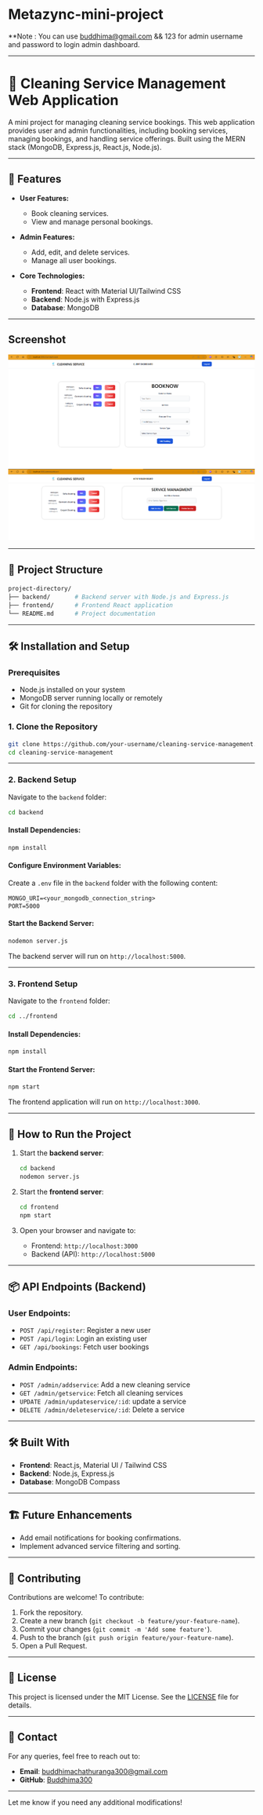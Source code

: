 # Metazync-mini-project
**Note : You can use buddhima@gmail.com && 123 for admin username and password to login admin dashboard.

---

# 🧹 Cleaning Service Management Web Application

A mini project for managing cleaning service bookings. This web application provides user and admin functionalities, including booking services, managing bookings, and handling service offerings. Built using the MERN stack (MongoDB, Express.js, React.js, Node.js).

---

## 🚀 Features

- **User Features:**
  - Book cleaning services.
  - View and manage personal bookings.

- **Admin Features:**
  - Add, edit, and delete services.
  - Manage all user bookings.

- **Core Technologies:**
  - **Frontend**: React with Material UI/Tailwind CSS
  - **Backend**: Node.js with Express.js
  - **Database**: MongoDB

---
## Screenshot

![client](client.png "Screenshot of My Project")
![admin](admin.png "Screenshot of My Project")

---

## 📂 Project Structure

```bash
project-directory/
├── backend/       # Backend server with Node.js and Express.js
├── frontend/      # Frontend React application
└── README.md      # Project documentation
```

---

## 🛠️ Installation and Setup

### Prerequisites

- Node.js installed on your system
- MongoDB server running locally or remotely
- Git for cloning the repository

### 1. Clone the Repository

```bash
git clone https://github.com/your-username/cleaning-service-management.git
cd cleaning-service-management
```

---

### 2. Backend Setup

Navigate to the `backend` folder:

```bash
cd backend
```

#### Install Dependencies:

```bash
npm install
```

#### Configure Environment Variables:

Create a `.env` file in the `backend` folder with the following content:

```
MONGO_URI=<your_mongodb_connection_string>
PORT=5000
```

#### Start the Backend Server:

```bash
nodemon server.js
```

The backend server will run on `http://localhost:5000`.

---

### 3. Frontend Setup

Navigate to the `frontend` folder:

```bash
cd ../frontend
```

#### Install Dependencies:

```bash
npm install
```

#### Start the Frontend Server:

```bash
npm start
```

The frontend application will run on `http://localhost:3000`.

---

## 🧩 How to Run the Project

1. Start the **backend server**:
   ```bash
   cd backend
   nodemon server.js
   ```

2. Start the **frontend server**:
   ```bash
   cd frontend
   npm start
   ```

3. Open your browser and navigate to:
   - Frontend: `http://localhost:3000`
   - Backend (API): `http://localhost:5000`

---

## 📦 API Endpoints (Backend)

### User Endpoints:
- `POST /api/register`: Register a new user
- `POST /api/login`: Login an existing user
- `GET /api/bookings`: Fetch user bookings

### Admin Endpoints:
- `POST /admin/addservice`: Add a new cleaning service
- `GET /admin/getservice`: Fetch all cleaning services
- `UPDATE /admin/updateservice/:id`: update a service
- `DELETE /admin/deleteservice/:id`: Delete a service

---

## 🛠️ Built With

- **Frontend**: React.js, Material UI / Tailwind CSS
- **Backend**: Node.js, Express.js
- **Database**: MongoDB Compass

---

## 🏗️ Future Enhancements

- Add email notifications for booking confirmations.
- Implement advanced service filtering and sorting.

---

## 🤝 Contributing

Contributions are welcome! To contribute:

1. Fork the repository.
2. Create a new branch (`git checkout -b feature/your-feature-name`).
3. Commit your changes (`git commit -m 'Add some feature'`).
4. Push to the branch (`git push origin feature/your-feature-name`).
5. Open a Pull Request.

---

## 📜 License

This project is licensed under the MIT License. See the [LICENSE](LICENSE) file for details.

---

## 📧 Contact

For any queries, feel free to reach out to:

- **Email**: buddhimachathuranga300@gmail.com
- **GitHub**: [Buddhima300](https://github.com/buddhima300?tab=repositories)

--- 

Let me know if you need any additional modifications!
